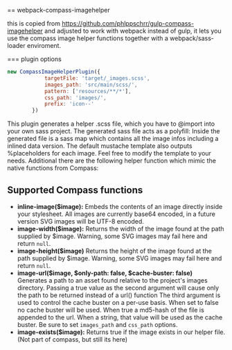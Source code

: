 == webpack-compass-imagehelper


this is copied from https://github.com/phlppschrr/gulp-compass-imagehelper and adjusted to work with webpack instead of gulp, it lets
you use the compass image helper functions together with a webpack/sass-loader enviroment.


=== plugin options

```javascript
new CompassImageHelperPlugin({
			targetFile: 'target/_images.scss',
			images_path: 'src/main/scss/',
			pattern: ['resources/**/*'],
            css_path: 'images/',
            prefix: 'icon--'
		})
```


This plugin generates a helper .scss file, which you have to @import into your own sass project. 
The generated sass file acts as a polyfill: Inside the generated file is a sass map which contains all 
the image infos including a inlined data version. The default mustache template also outputs %placeholders for 
each image. Feel free to modify the template to your needs. Additional there are the following helper function which mimic 
the native functions from Compass:

## Supported Compass functions
* **inline-image($image):** Embeds the contents of an image directly inside your stylesheet. All images are currently base64 encoded, in a future version SVG images will be UTF-8 encoded.
* **image-width($image):** Returns the width of the image found at the path supplied by $image. Warning, some SVG images may fail here and return `null`.
* **image-height($image)** Returns the height of the image found at the path supplied by $image. Warning, some SVG images may fail here and return `null`.
* **image-url($image, $only-path: false, $cache-buster: false)**  
  Generates a path to an asset found relative to the project's images directory.
  Passing a true value as the second argument will cause only the path to be returned instead of a url() function
  The third argument is used to control the cache buster on a per-use basis. When set to false no cache buster will be used. When true a md5-hash of the file is appended to the url. When a string, that value will be used as the cache buster. Be sure to set `images_path` and `css_path` options.
* **image-exists($image):** Returns true if the image exists in our helper file. (Not part of compass, but still its here)
